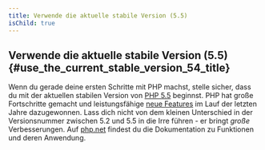 ```yaml
---
title: Verwende die aktuelle stabile Version (5.5)
isChild: true
---
```


## Verwende die aktuelle stabile Version (5.5) {#use_the_current_stable_version_54_title}

Wenn du gerade deine ersten Schritte mit PHP machst, stelle sicher, dass du mit der aktuellen stabilen Version von [PHP 5.5][php-release] beginnst. PHP hat große Fortschritte gemacht und leistungsfähige [neue Features](#language_highlights) im Lauf der letzten Jahre dazugewonnen. Lass dich nicht von dem kleinen Unterschied in der Versionsnummer zwischen 5.2 und 5.5 in die Irre führen - er bringt _große_ Verbesserungen. Auf [php.net][php-docs] findest du die Dokumentation zu Funktionen und deren Anwendung.

[php-release]: http://www.php.net/downloads.php
[php-docs]: http://www.php.net/manual/en/
